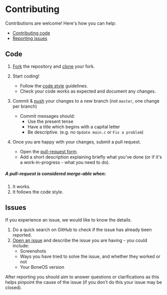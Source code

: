 # Contributing

Contributions are welcome! Here's how you can help:

- [Contributing code](#code)
- [Reporting issues](#issues)

## Code

1. [Fork](https://help.github.com/articles/fork-a-repo/) the repository and [clone](https://help.github.com/articles/cloning-a-repository/) your fork.

2. Start coding!

   - Follow the [code style](https://github.com/Hackagroup/BirdsEye/blob/master/CODESTYLE.md) guidelines.
   - Check your code works as expected and document any changes.

3. Commit & [push](https://help.github.com/articles/pushing-to-a-remote/) your changes to a new branch (not `master`, one change per branch)

   - Commit messages should:
     - Use the present tense
     - Have a title which begins with a capital letter
     - Be descriptive. (e.g. no `Update main.c` or `Fix a problem`)

4. Once you are happy with your changes, submit a pull request.
   - Open the [pull-request form](https://github.com/Hackagroup/BirdsEye/pull/new/master).
   - Add a short description explaining briefly what you've done (or if it's a work-in-progress - what you need to do).

##### A pull-request is considered merge-able when:

1. It works.
2. It follows the code style.

## Issues

If you experience an issue, we would like to know the details.

1. Do a quick search on GitHub to check if the issue has already been reported.
2. [Open an issue](https://github.com/Hackagroup/BirdsEye/issues/new) and describe the issue you are having - you could include:
   - Screenshots
   - Ways you have tried to solve the issue, and whether they worked or not
   - Your BoneOS version

After reporting you should aim to answer questions or clarifications as this helps pinpoint the cause of the issue (if you don't do this your issue may be closed).

